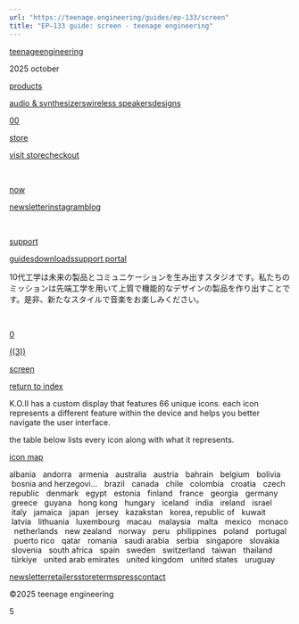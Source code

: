 ```yaml
---
url: "https://teenage.engineering/guides/ep-133/screen"
title: "EP–133 guide: screen - teenage engineering"
---
```


[teenage](https://teenage.engineering/)[engineering](https://teenage.engineering/)

2025 october

[products](https://teenage.engineering/products)

[audio & synthesizers](https://teenage.engineering/products/audio-and-synthesizers)[wireless speakers](https://teenage.engineering/products/wireless-speakers)[designs](https://teenage.engineering/designs)

[00​](https://teenage.engineering/store/checkout) [​](https://teenage.engineering/store)

[store](https://teenage.engineering/store)

[visit store](https://teenage.engineering/store)[checkout](https://teenage.engineering/store/checkout)

[​](https://teenage.engineering/now)

[now](https://teenage.engineering/now)

[newsletter](https://teenage.engineering/newsletter)[instagram](http://instagram.com/teenageengineering)[blog](https://teenage.engineering/now)

[​​](https://teenage.engineering/guides) [​​](https://teenage.engineering/guides)

[support](https://teenage.engineering/guides)

[guides](https://teenage.engineering/guides)[downloads](https://teenage.engineering/downloads)[support portal](https://support.teenage.engineering/)

10代工学は未来の製品とコミュニケーションを生み出すスタジオです。私たちのミッションは先端工学を用いて上質で機能的なデザインの製品を作り出すことです。是非、新たなスタイルで音楽をお楽しみください。

[​](https://teenage.engineering/25-the-flipped-out-year)

[0](https://teenage.engineering/store)

[((3))](https://teenage.engineering/guides/ep-133/screen)

[screen](https://teenage.engineering/guides/ep-133/screen)

[return to index](https://teenage.engineering/guides/ep-133#index)

K.O.II has a custom display that features 66 unique icons. each icon represents a different feature within the device and helps you better navigate the user interface.

the table below lists every icon along with what it represents.

[icon map](https://teenage.engineering/guides/ep-133/screen#3.1-icon-map)

albania   andorra   armenia   australia   austria   bahrain   belgium   bolivia   bosnia and herzegovi...   brazil   canada   chile   colombia   croatia   czech republic   denmark   egypt   estonia   finland   france   georgia   germany   greece   guyana   hong kong   hungary   iceland   india   ireland   israel   italy   jamaica   japan   jersey   kazakstan   korea, republic of   kuwait   latvia   lithuania   luxembourg   macau   malaysia   malta   mexico   monaco   netherlands   new zealand   norway   peru   philippines   poland   portugal   puerto rico   qatar   romania   saudi arabia   serbia   singapore   slovakia   slovenia   south africa   spain   sweden   switzerland   taiwan   thailand   türkiye   united arab emirates   united kingdom   united states   uruguay

[newsletter](https://teenage.engineering/newsletter)[retailers](https://teenage.engineering/retailers)[store](https://teenage.engineering/store)[terms](https://teenage.engineering/terms-and-conditions)[press](https://teenage.engineering/press)[contact](https://teenage.engineering/contact)

©2025 teenage engineering

5​